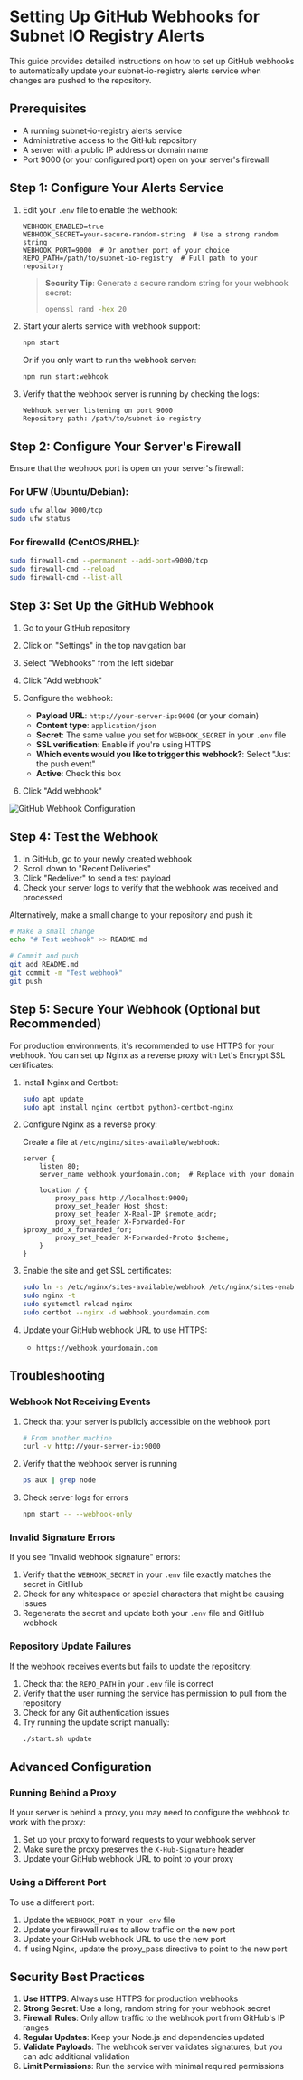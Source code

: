 # Setting Up GitHub Webhooks for Subnet IO Registry Alerts

This guide provides detailed instructions on how to set up GitHub webhooks to automatically update your subnet-io-registry alerts service when changes are pushed to the repository.

## Prerequisites

- A running subnet-io-registry alerts service
- Administrative access to the GitHub repository
- A server with a public IP address or domain name
- Port 9000 (or your configured port) open on your server's firewall

## Step 1: Configure Your Alerts Service

1. Edit your `.env` file to enable the webhook:

   ```
   WEBHOOK_ENABLED=true
   WEBHOOK_SECRET=your-secure-random-string  # Use a strong random string
   WEBHOOK_PORT=9000  # Or another port of your choice
   REPO_PATH=/path/to/subnet-io-registry  # Full path to your repository
   ```

   > **Security Tip**: Generate a secure random string for your webhook secret:
   > ```bash
   > openssl rand -hex 20
   > ```

2. Start your alerts service with webhook support:

   ```bash
   npm start
   ```

   Or if you only want to run the webhook server:

   ```bash
   npm run start:webhook
   ```

3. Verify that the webhook server is running by checking the logs:

   ```
   Webhook server listening on port 9000
   Repository path: /path/to/subnet-io-registry
   ```

## Step 2: Configure Your Server's Firewall

Ensure that the webhook port is open on your server's firewall:

### For UFW (Ubuntu/Debian):

```bash
sudo ufw allow 9000/tcp
sudo ufw status
```

### For firewalld (CentOS/RHEL):

```bash
sudo firewall-cmd --permanent --add-port=9000/tcp
sudo firewall-cmd --reload
sudo firewall-cmd --list-all
```

## Step 3: Set Up the GitHub Webhook

1. Go to your GitHub repository
2. Click on "Settings" in the top navigation bar
3. Select "Webhooks" from the left sidebar
4. Click "Add webhook"
5. Configure the webhook:
   - **Payload URL**: `http://your-server-ip:9000` (or your domain)
   - **Content type**: `application/json`
   - **Secret**: The same value you set for `WEBHOOK_SECRET` in your `.env` file
   - **SSL verification**: Enable if you're using HTTPS
   - **Which events would you like to trigger this webhook?**: Select "Just the push event"
   - **Active**: Check this box

6. Click "Add webhook"

![GitHub Webhook Configuration](https://docs.github.com/assets/cb-33734/mw-1440/images/help/webhooks/webhook-endpoint.webp)

## Step 4: Test the Webhook

1. In GitHub, go to your newly created webhook
2. Scroll down to "Recent Deliveries"
3. Click "Redeliver" to send a test payload
4. Check your server logs to verify that the webhook was received and processed

Alternatively, make a small change to your repository and push it:

```bash
# Make a small change
echo "# Test webhook" >> README.md

# Commit and push
git add README.md
git commit -m "Test webhook"
git push
```

## Step 5: Secure Your Webhook (Optional but Recommended)

For production environments, it's recommended to use HTTPS for your webhook. You can set up Nginx as a reverse proxy with Let's Encrypt SSL certificates:

1. Install Nginx and Certbot:

   ```bash
   sudo apt update
   sudo apt install nginx certbot python3-certbot-nginx
   ```

2. Configure Nginx as a reverse proxy:

   Create a file at `/etc/nginx/sites-available/webhook`:

   ```nginx
   server {
       listen 80;
       server_name webhook.yourdomain.com;  # Replace with your domain

       location / {
           proxy_pass http://localhost:9000;
           proxy_set_header Host $host;
           proxy_set_header X-Real-IP $remote_addr;
           proxy_set_header X-Forwarded-For $proxy_add_x_forwarded_for;
           proxy_set_header X-Forwarded-Proto $scheme;
       }
   }
   ```

3. Enable the site and get SSL certificates:

   ```bash
   sudo ln -s /etc/nginx/sites-available/webhook /etc/nginx/sites-enabled/
   sudo nginx -t
   sudo systemctl reload nginx
   sudo certbot --nginx -d webhook.yourdomain.com
   ```

4. Update your GitHub webhook URL to use HTTPS:
   - `https://webhook.yourdomain.com`

## Troubleshooting

### Webhook Not Receiving Events

1. Check that your server is publicly accessible on the webhook port
   ```bash
   # From another machine
   curl -v http://your-server-ip:9000
   ```

2. Verify that the webhook server is running
   ```bash
   ps aux | grep node
   ```

3. Check server logs for errors
   ```bash
   npm start -- --webhook-only
   ```

### Invalid Signature Errors

If you see "Invalid webhook signature" errors:

1. Verify that the `WEBHOOK_SECRET` in your `.env` file exactly matches the secret in GitHub
2. Check for any whitespace or special characters that might be causing issues
3. Regenerate the secret and update both your `.env` file and GitHub webhook

### Repository Update Failures

If the webhook receives events but fails to update the repository:

1. Check that the `REPO_PATH` in your `.env` file is correct
2. Verify that the user running the service has permission to pull from the repository
3. Check for any Git authentication issues
4. Try running the update script manually:
   ```bash
   ./start.sh update
   ```

## Advanced Configuration

### Running Behind a Proxy

If your server is behind a proxy, you may need to configure the webhook to work with the proxy:

1. Set up your proxy to forward requests to your webhook server
2. Make sure the proxy preserves the `X-Hub-Signature` header
3. Update your GitHub webhook URL to point to your proxy

### Using a Different Port

To use a different port:

1. Update the `WEBHOOK_PORT` in your `.env` file
2. Update your firewall rules to allow traffic on the new port
3. Update your GitHub webhook URL to use the new port
4. If using Nginx, update the proxy_pass directive to point to the new port

## Security Best Practices

1. **Use HTTPS**: Always use HTTPS for production webhooks
2. **Strong Secret**: Use a long, random string for your webhook secret
3. **Firewall Rules**: Only allow traffic to the webhook port from GitHub's IP ranges
4. **Regular Updates**: Keep your Node.js and dependencies updated
5. **Validate Payloads**: The webhook server validates signatures, but you can add additional validation
6. **Limit Permissions**: Run the service with minimal required permissions

